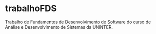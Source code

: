 # trabalhoFDS
Trabalho de Fundamentos de Desenvolvimento de Software do curso de Análise e Desenvolvimento de Sistemas da UNINTER. 
